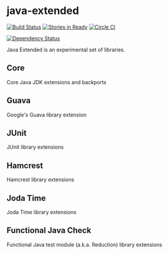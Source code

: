 
java-extended
==============
[![Build Status](https://travis-ci.org/pawelprazak/java-extended.svg?branch=master)](https://travis-ci.org/pawelprazak/java-extended)
[![Stories in Ready](https://badge.waffle.io/pawelprazak/java-extended.png?label=ready&title=Ready)](https://waffle.io/pawelprazak/java-extended)
[![Circle CI](https://circleci.com/gh/pawelprazak/java-extended/tree/master.svg?style=svg)](https://circleci.com/gh/pawelprazak/java-extended/tree/master)

[![Dependency Status](https://www.versioneye.com/user/projects/5534f70f050e7cfd3100008b/badge.svg?style=flat)](https://www.versioneye.com/user/projects/5534f70f050e7cfd3100008b)

Java Extended is an experimental set of libraries.

Core
----
Core Java JDK extensions and backports

Guava
-----
Google's Guava library extension

JUnit
-----
JUnit library extensions

Hamcrest
--------
Hamcrest library extensions

Joda Time
---------
Joda Time library extensions

Functional Java Check
---------------------
Functional Java test module (a.k.a. Reduction) library extensions
